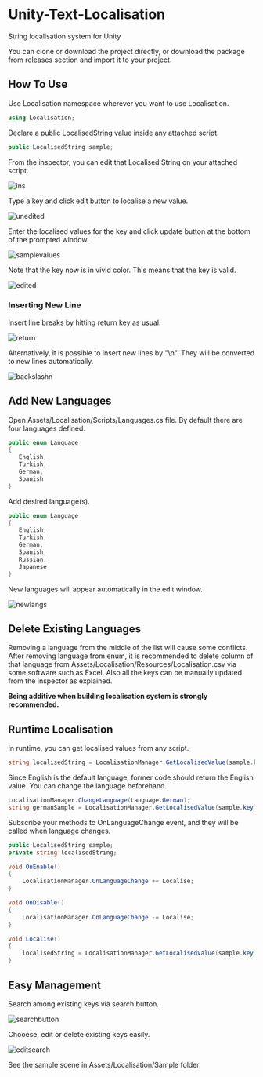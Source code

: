 # Unity-Text-Localisation
 String localisation system for Unity
 
 You can clone or download the project directly, or download the package from releases section and import it to your project.
 
 ## How To Use
 
  Use Localisation namespace wherever you want to use Localisation.
```csharp
using Localisation;
```

Declare a public LocalisedString value inside any attached script.

```csharp
public LocalisedString sample;
```

From the inspector, you can edit that Localised String on your attached script.

![ins](https://user-images.githubusercontent.com/32217921/78459327-ee2dd180-76c0-11ea-9690-0d448f015243.png)

Type a key and click edit button to localise a new value.

![unedited](https://user-images.githubusercontent.com/32217921/78459343-043b9200-76c1-11ea-8751-dcce74ce0598.png)

Enter the localised values for the key and click update button at the bottom of the prompted window.

![samplevalues](https://user-images.githubusercontent.com/32217921/78459444-b5dac300-76c1-11ea-8146-64aecd2c3680.png)

Note that the key now is in vivid color. This means that the key is valid.

![edited](https://user-images.githubusercontent.com/32217921/78459483-eae71580-76c1-11ea-988f-8fc7fab04208.png)

### Inserting New Line

Insert line breaks by hitting return key as usual.

![return](https://user-images.githubusercontent.com/32217921/78459531-50d39d00-76c2-11ea-837d-eb10b4590ea6.png)

Alternatively, it is possible to insert new lines by "\n". They will be converted to new lines automatically.

![backslashn](https://user-images.githubusercontent.com/32217921/78459556-82e4ff00-76c2-11ea-935d-6ae06a94690a.png)

 ## Add New Languages
 
 Open Assets/Localisation/Scripts/Languages.cs file. By default there are four languages defined.
 ```csharp
public enum Language
{
    English,
    Turkish,
    German,
    Spanish
}
``` 

 Add desired language(s).
 ```csharp
public enum Language
{
    English,
    Turkish,
    German,
    Spanish,
    Russian,
    Japanese
}
``` 

New languages will appear automatically in the edit window.

![newlangs](https://user-images.githubusercontent.com/32217921/78459639-128aad80-76c3-11ea-91c9-b0d2fd86f9e0.png)

 ## Delete Existing Languages
 
 Removing a language from the middle of the list will cause some conflicts. After removing language from enum, it is recommended to delete column of that language from Assets/Localisation/Resources/Localisation.csv via some software such as Excel. Also all the keys can be manually updated from the inspector as explained.
 
 **Being additive when building localisation system is strongly recommended.**

 ## Runtime Localisation

In runtime, you can get localised values from any script.
```csharp
string localisedString = LocalisationManager.GetLocalisedValue(sample.key);
``` 

Since English is the default language, former code should return the English value. You can change the language beforehand.
```csharp
LocalisationManager.ChangeLanguage(Language.German);
string germanSample = LocalisationManager.GetLocalisedValue(sample.key);
``` 

Subscribe your methods to OnLanguageChange event, and they will be called when language changes.
```csharp
public LocalisedString sample;
private string localisedString;

void OnEnable()
{
    LocalisationManager.OnLanguageChange += Localise;
}

void OnDisable()
{
    LocalisationManager.OnLanguageChange -= Localise;
}

void Localise()
{
    localisedString = LocalisationManager.GetLocalisedValue(sample.key);
}
``` 

 ## Easy Management
 
Search among existing keys via search button.

![searchbutton](https://user-images.githubusercontent.com/32217921/78459661-554c8580-76c3-11ea-80f0-11e7d369403a.png)

Chooese, edit or delete existing keys easily.

![editsearch](https://user-images.githubusercontent.com/32217921/78459734-b2483b80-76c3-11ea-989a-78af7254125d.png)

See the sample scene in Assets/Localisation/Sample folder.
